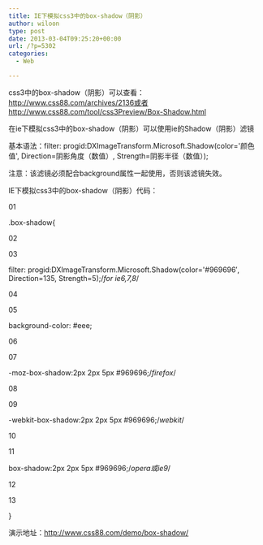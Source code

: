 ```yaml
---
title: IE下模拟css3中的box-shadow（阴影）
author: wiloon
type: post
date: 2013-03-04T09:25:20+00:00
url: /?p=5302
categories:
  - Web

---
```

css3中的box-shadow（阴影）可以查看：http://www.css88.com/archives/2136或者http://www.css88.com/tool/css3Preview/Box-Shadow.html
  
在ie下模拟css3中的box-shadow（阴影）可以使用ie的Shadow（阴影）滤镜
  
基本语法：filter: progid:DXImageTransform.Microsoft.Shadow(color='颜色值', Direction=阴影角度（数值）, Strength=阴影半径（数值）);
  
注意：该滤镜必须配合background属性一起使用，否则该滤镜失效。
  
IE下模拟css3中的box-shadow（阴影）代码：
  
01
  
.box-shadow{
  
02

03
  
filter: progid:DXImageTransform.Microsoft.Shadow(color='#969696&#8242;, Direction=135, Strength=5);/_for ie6,7,8_/
  
04

05
  
background-color: #eee;
  
06

07
  
-moz-box-shadow:2px 2px 5px #969696;/_firefox_/
  
08

09
  
-webkit-box-shadow:2px 2px 5px #969696;/_webkit_/
  
10

11
  
box-shadow:2px 2px 5px #969696;/_opera或ie9_/
  
12

13
  
}
  
演示地址：http://www.css88.com/demo/box-shadow/